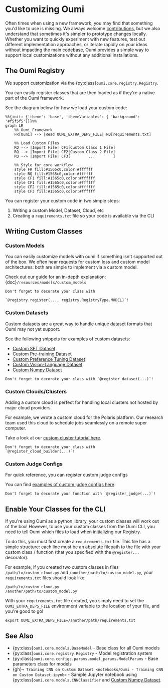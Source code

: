# Customizing Oumi

Often times when using a new framework, you may find that something you'd like to use is
missing. We always welcome [contributions](/development/contributing), but we also understand that sometimes it's
simpler to prototype changes locally. Whether you want to quickly experiment with new
features, test out different implementation approaches, or iterate rapidly on your ideas
without impacting the main codebase, Oumi provides a simple way to support
local customizations without any additional installations.

## The Oumi Registry

We support customization via the {py:class}`oumi.core.registry.Registry`.

You can easily register classes that are then loaded as if they're a native part of the
Oumi framework.

See the diagram below for how we load your custom code:

```{mermaid}
%%{init: {'theme': 'base', 'themeVariables': { 'background': '#f5f5f5'}}}%%
graph LR
    %% Oumi Framework
    FR[Oumi] --> |Read OUMI_EXTRA_DEPS_FILE| RQ[requirements.txt]

    %% Load Custom Files
    RQ --> |Import File| CF1[Custom Class 1 File]
    RQ --> |Import File| CF2[Custom Class 2 File]
    RQ --> |Import File| CF3[        ...        ]

    %% Style for core workflow
    style FR fill:#1565c0,color:#ffffff
    style RQ fill:#1565c0,color:#ffffff
    style CF1 fill:#1565c0,color:#ffffff
    style CF1 fill:#1565c0,color:#ffffff
    style CF2 fill:#1565c0,color:#ffffff
    style CF3 fill:#1565c0,color:#ffffff
```

You can register your custom code in two simple steps:
1. Writing a custom Model, Dataset, Cloud, etc
2. Creating a `requirements.txt` file so your code is available via the CLI

## Writing Custom Classes

### Custom Models

You can easily customize models with oumi if something isn't supported out of the box.
We often hear requests for custom loss and custom model architectures: both are simple
to implement via a custom model.

Check out our guide for an in-depth explanation: {doc}`/resources/models/custom_models`

```{note}
Don't forget to decorate your class with

`@registry.register(..., registry.RegistryType.MODEL)`!
```

### Custom Datasets

Custom datasets are a great way to handle unique dataset formats that Oumi may not yet
support.

See the following snippets for examples of custom datasets:
- [Custom SFT Dataset](/resources/datasets/sft_datasets.md#adding-a-new-sft-dataset)
- [Custom Pre-training Dataset](/resources/datasets/pretraining_datasets.md#adding-a-new-pre-training-dataset)
- [Custom Preference Tuning Dataset](/resources/datasets/preference_datasets.md#creating-custom-preference-dataset)
- [Custom Vision-Language Dataset](/resources/datasets/vl_sft_datasets.md#adding-a-new-vl-sft-dataset)
- [Custom Numpy Dataset](sample-custom-numpy-dataset)

```{note}
Don't forget to decorate your class with `@register_dataset(...)`!
```

### Custom Clouds/Clusters

Adding a custom cloud is perfect for handling local clusters not hosted by major cloud
providers.

For example, we wrote a custom cloud for the Polaris platform. Our research team used
this cloud to schedule jobs seamlessly on a remote super computer.

Take a look at our [custom cluster tutorial here](/user_guides/launch/custom_cluster).

```{note}
Don't forget to decorate your class with `@register_cloud_builder(...)`!
```

### Custom Judge Configs

For quick reference, you can register custom judge configs

You can find [examples of custom judge configs here](https://github.com/oumi-ai/oumi/blob/main/src/oumi/judges/judge_court.py).

```{note}
Don't forget to decorate your function with `@register_judge(...)`!
```


## Enable Your Classes for the CLI

If you're using Oumi as a python library, your custom classes will work out of the box!
However, to use your custom classes from the Oumi CLI, you need to tell Oumi which files
to load when initializing our Registry.

To do this, you must first create a `requirements.txt` file. This file has a simple
structure: each line must be an absolute filepath to the file with your custom class /
function (that you specified with the `@register...` decorator).

For example, if you created two custom classes in files `/path/to/custom_cloud.py` and
`/another/path/to/custom_model.py`, your `requirements.txt` files should look like:

```
/path/to/custom_cloud.py
/another/path/to/custom_model.py
```

With your `requirements.txt` file created, you simply need to set the
`OUMI_EXTRA_DEPS_FILE` environment variable to the location of your file, and you're good to go!

``` {code-block} shell
export OUMI_EXTRA_DEPS_FILE=/another/path/requirements.txt
```

## See Also

- {py:class}`oumi.core.models.BaseModel` - Base class for all Oumi models
- {py:class}`oumi.core.registry.Registry` - Model registration system
- {py:class}`oumi.core.configs.params.model_params.ModelParams` - Base parameters class for models
- {gh}`→ Training CNN on Custom Dataset <notebooks/Oumi - Training CNN on Custom Dataset.ipynb>` - Sample Jupyter notebook using {py:class}`oumi.core.models.CNNClassifier` and [Custom Numpy Dataset](sample-custom-numpy-dataset).
